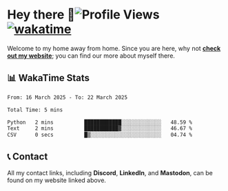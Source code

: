 # Hey there :wave:![Profile Views](https://komarev.com/ghpvc/?username=skifli) [![wakatime](https://wakatime.com/badge/user/b4317b02-0c6d-457b-82a4-a448b8a8d1df.svg)](https://wakatime.com/@b4317b02-0c6d-457b-82a4-a448b8a8d1df)

Welcome to my home away from home. Since you are here, why not [**check out my website**](https://skifli.github.io); you can find our more about myself there.

## 📊 WakaTime Stats

<!--START_SECTION:waka-->

```txt
From: 16 March 2025 - To: 22 March 2025

Total Time: 5 mins

Python   2 mins          ████████████░░░░░░░░░░░░░   48.59 %
Text     2 mins          ███████████▓░░░░░░░░░░░░░   46.67 %
CSV      0 secs          █▒░░░░░░░░░░░░░░░░░░░░░░░   04.74 %
```

<!--END_SECTION:waka-->

## 📞 Contact

All my contact links, including **Discord**, **LinkedIn**, and **Mastodon**, can be found on my website linked above.
